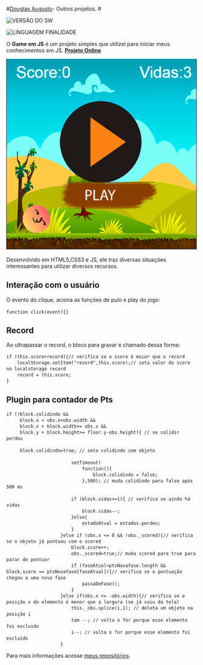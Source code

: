 
#[Douglas Augusto](http://github.com/DouglasAugustoJunior)- Outros projetos. # 
 
 
![VERSÃO DO SW](https://img.shields.io/badge/Version-1.0-blue.svg)
 
![LINGUAGEM FINALIDADE](https://img.shields.io/badge/JavaScript-game-orange.svg)
 
O **Game em JS** é um projeto simples que utilizei para iniciar meus conhecimentos em JS. **[Projeto Online](https://douglasaugustojunior.github.io/SimpleGameInJS/)**

![Imagem](https://github.com/DouglasAugustoJunior/SimpleGameInJS/blob/master/images/Game.PNG?raw=true)


 
Desenvolvido em HTML5,CSS3 e JS, ele traz diversas situações interessantes para utilizar diversos recursos.

 
## Interação com o usuário
 
O evento do clique, aciona as funções de pulo e play do jogo:

`function click(event){}`

 

 
##                                                                                                                                                                                                                                                                         Record
 
Ao ultrapassar o record, o bloco para gravar é chamado dessa forma:

    if (this.score>record){// verifica se o score é maior que o record
        localStorage.setItem("record",this.score);// seta valor do score no localstorage record
        record = this.score;
    }

 
## Plugin para contador de Pts
 
 

    if (!block.colidindo &&
         block.x < obs.x+obs.width &&
         block.x + block.width>= obs.x &&
         block.y + block.height>= floor.y-obs.height){ // se colidir perdeu
                            
         block.colidindo=true; // seta colidindo com objeto

                            setTimeout(
                                function(){
                                    block.colidindo = false;
                                },500); // muda colidindo para false após 500 ms

                            if (block.vidas>=1){ // verifica se ainda há vidas
                                block.vidas--;
                            }else{
                                estadoAtual = estados.perdeu;
                            }
                        }else if (obs.x <= 0 && !obs._scored){// verifica se o objeto já pontuou com o scored
                            block.score++;
                            obs._scored=true;// muda scored para true para parar de pontuar 
                            if (faseAtual<ptsNovafase.length && block.score == ptsNovafase[faseAtual]){// verifica se a pontuação chegou a uma nova fase
                                passaDeFase();
                            }
                        }else if(obs.x <= -obs.width){// verifica se a posição x do elemento é menor que a largura (se já saiu da tela)
                            this._obs.splice(i,1); // deleta um objeto na posição i
                            tam --; // volta o for porque esse elemento foi excluido
                            i--; // volta o for porque esse elemento foi excluido
                        }

 
 
Para mais informações acesse [meus repositórios](http://github.com/DouglasAugustoJunior).
